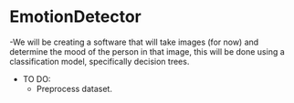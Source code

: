 # EmotionDetector

-We will be creating a software that will take images (for now) and determine the mood of the person in that image, this will be done using a classification model, specifically decision trees. 

- TO DO:
  - Preprocess dataset. 
